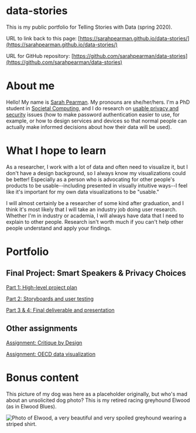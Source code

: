 # data-stories

This is my public portfolio for Telling Stories with Data (spring 2020).

URL to link back to this page: [https://sarahpearman.github.io/data-stories/](https://sarahpearman.github.io/data-stories/)

URL for GitHub repository: [https://github.com/sarahpearman/data-stories](https://github.com/sarahpearman/data-stories)

# About me

Hello! My name is [Sarah Pearman](https://www.sarahpearman.com). My pronouns are she/her/hers. I'm a PhD student in [Societal Computing](https://sc.cs.cmu.edu/), and I do research on [usable privacy and security](https://cups.cs.cmu.edu/) issues (how to make password authentication easier to use, for example, or how to design services and devices so that normal people can actually make informed decisions about how their data will be used).

# What I hope to learn

As a researcher, I work with a lot of data and often need to visualize it, but I don't have a design background, so I always know my visualizations could be better! Especially as a person who is advocating for other people's products to be usable--including presented in visually intuitive ways--I feel like it's important for my own data visualizations to be "usable."

I will almost certainly be a researcher of some kind after graduation, and I think it's most likely that I will take an industry job doing user research. Whether I'm in industry or academia, I will always have data that I need to explain to other people. Research isn't worth much if you can't help other people understand and apply your findings.

# Portfolio

## Final Project: Smart Speakers & Privacy Choices

[Part 1: High-level project plan](/final-project-part1.md)

[Part 2: Storyboards and user testing](/final-project-part2.md)

[Part 3 & 4: Final deliverable and presentation](/final-project-main.md)

##  Other assignments

[Assignment: Critique by Design](/critique-by-design.md)

[Assignment: OECD data visualization](/dataviz2.md)

# Bonus content

This picture of my dog was here as a placeholder originally, but who's mad about an unsolicited dog photo? This is my retired racing greyhound Elwood (as in Elwood Blues).

![Photo of Elwood, a very beautiful and very spoiled greyhound wearing a striped shirt.](https://raw.githubusercontent.com/sarahpearman/data-stories/master/photos/elwood.png)
